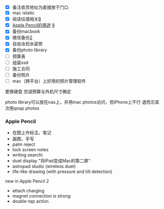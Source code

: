 - [x] 备注收货地址为直接放于门口
- [x] mac istatic
- [x] 阅读估值相关[8]
- [x] [Apple Pencil的用途](#user-content-apple-pencil) [9][10]
- [x] 备份macbook
- [x] 微信备份[2]
- [x] 自由泳划水姿势
- [x] 备份photo library
- [ ] 预算表
- [ ] 组装ssd
- [ ] 施工合同
- [ ] 备份照片
- [ ] mac（跨平台）上好用的照片管理软件

更换硬盘
空调预算与外机尺寸确定

photo library可以放在nas上，并用mac photos访问，但iPhone上不行
退而示其次用qnap photos


### Apple Pencil
- 在图上作标注，笔记
- 画图，手写
- palm reject
- lock screen notes
- writing searchi
- duet display "将iPad变成Mac的第二屏"
- astropad studio (wireless duet)
- life-like drawing (with pressure and tilt detection)

new in Apple Pencil 2
- attach charging
- magnet connection is strong 
- double-tap action

[1]: https://gist.github.com/asabaylus/3071099 "Anchors in Markdown"
[2]: https://v2ex.com/t/466053
[8]: https://lonecapital.com/investment/7582/
[9]: https://www.youtube.com/watch?v=lRe38domkUM "Apple Pencil"
[10]: https://www.youtube.com/watch?v=mxSTHimdNok "Apple Pencil 2"




























